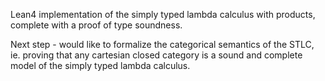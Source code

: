 Lean4 implementation of the simply typed lambda calculus with products, complete with a proof of type soundness.

Next step - would like to formalize the categorical semantics of the STLC, ie. proving that any cartesian closed category is a sound and complete model of the simply typed lambda calculus.
